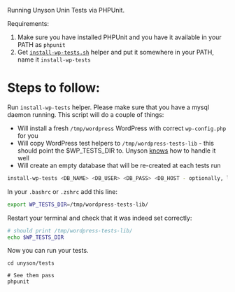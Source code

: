 Running Unyson Unin Tests via PHPUnit.

Requirements:

1. Make sure you have installed PHPUnit and you have it available in your PATH as `phpunit`
2. Get [`install-wp-tests.sh`](https://github.com/wp-cli/wp-cli/blob/master/templates/install-wp-tests.sh) helper and put it somewhere in your PATH, name it `install-wp-tests`


# Steps to follow:

Run `install-wp-tests` helper. Please make sure that you have a mysql daemon
running. This script will do a couple of things:

- Will install a fresh `/tmp/wordpress` WordPress with correct `wp-config.php` for you
- Will copy WordPress test helpers to `/tmp/wordpress-tests-lib` - this should point the $WP_TESTS_DIR to. Unyson [knows](https://github.com/ThemeFuse/Unyson/blob/v2.6.10/tests/bootstrap.php#L20) how to handle it well
- Will create an empty database that will be re-created at each tests run


```bash
install-wp-tests <DB_NAME> <DB_USER> <DB_PASS> <DB_HOST - optionally, localhost by default>
```

In your `.bashrc` or `.zshrc` add this line:

```bash
export WP_TESTS_DIR=/tmp/wordpress-tests-lib/
```

Restart your terminal and check that it was indeed set correctly:

```bash
# should print /tmp/wordpress-tests-lib/
echo $WP_TESTS_DIR
```

Now you can run your tests. 

```
cd unyson/tests

# See them pass
phpunit
```

